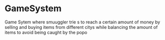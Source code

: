 # GameSystem
Game Sytem where smuuggler trie s to reach a certain amount of money by selling and buying items from different citys while balancing the amount of items to avoid being caught by the popo
